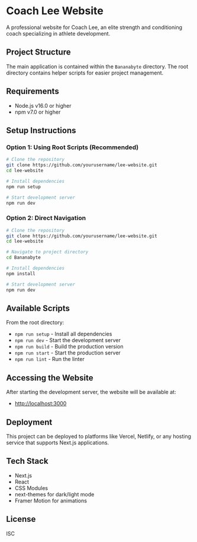 # Coach Lee Website

A professional website for Coach Lee, an elite strength and conditioning coach specializing in athlete development.

## Project Structure

The main application is contained within the `Bananabyte` directory. The root directory contains helper scripts for easier project management.

## Requirements

- Node.js v16.0 or higher
- npm v7.0 or higher

## Setup Instructions

### Option 1: Using Root Scripts (Recommended)

```bash
# Clone the repository
git clone https://github.com/yourusername/lee-website.git
cd lee-website

# Install dependencies
npm run setup

# Start development server
npm run dev
```

### Option 2: Direct Navigation

```bash
# Clone the repository
git clone https://github.com/yourusername/lee-website.git
cd lee-website

# Navigate to project directory
cd Bananabyte

# Install dependencies
npm install

# Start development server
npm run dev
```

## Available Scripts

From the root directory:

- `npm run setup` - Install all dependencies
- `npm run dev` - Start the development server
- `npm run build` - Build the production version
- `npm run start` - Start the production server
- `npm run lint` - Run the linter

## Accessing the Website

After starting the development server, the website will be available at:

- [http://localhost:3000](http://localhost:3000)

## Deployment

This project can be deployed to platforms like Vercel, Netlify, or any hosting service that supports Next.js applications.

## Tech Stack

- Next.js
- React
- CSS Modules
- next-themes for dark/light mode
- Framer Motion for animations

## License

ISC 